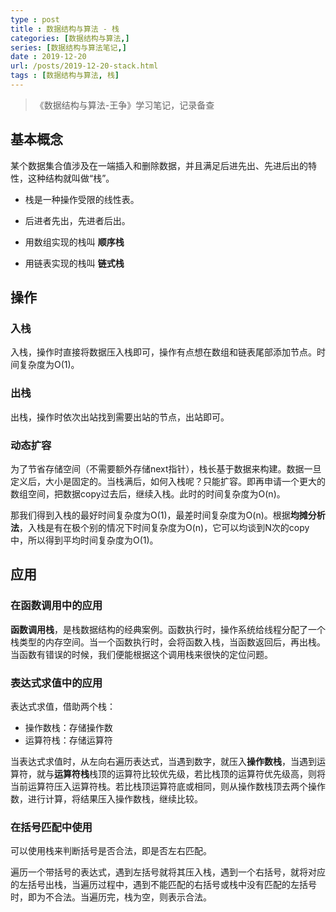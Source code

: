 ```yaml
---
type : post
title : 数据结构与算法 - 栈
categories: [数据结构与算法,] 
series: [数据结构与算法笔记,]
date : 2019-12-20
url: /posts/2019-12-20-stack.html 
tags : [数据结构与算法, 栈]
---
```


> 《数据结构与算法-王争》学习笔记，记录备查

## 基本概念 

某个数据集合值涉及在一端插入和删除数据，并且满足后进先出、先进后出的特性，这种结构就叫做“栈”。

- 栈是一种操作受限的线性表。
- 后进者先出，先进者后出。

- 用数组实现的栈叫 **顺序栈**
- 用链表实现的栈叫 **链式栈**

## 操作 

### 入栈

入栈，操作时直接将数据压入栈即可，操作有点想在数组和链表尾部添加节点。时间复杂度为O(1)。

### 出栈

出栈，操作时依次出站找到需要出站的节点，出站即可。

### 动态扩容

为了节省存储空间（不需要额外存储next指针），栈长基于数据来构建。数据一旦定义后，大小是固定的。当栈满后，如何入栈呢？只能扩容。即再申请一个更大的数组空间，把数据copy过去后，继续入栈。此时的时间复杂度为O(n)。

那我们得到入栈的最好时间复杂度为O(1)，最差时间复杂度为O(n)。根据**均摊分析法**，入栈是有在极个别的情况下时间复杂度为O(n)，它可以均谈到N次的copy中，所以得到平均时间复杂度为O(1)。

## 应用

### 在函数调用中的应用

**函数调用栈**，是栈数据结构的经典案例。函数执行时，操作系统给线程分配了一个栈类型的内存空间。当一个函数执行时，会将函数入栈，当函数返回后，再出栈。当函数有错误的时候，我们便能根据这个调用栈来很快的定位问题。

### 表达式求值中的应用

表达式求值，借助两个栈：

- 操作数栈：存储操作数
- 运算符栈：存储运算符

当表达式求值时，从左向右遍历表达式，当遇到数字，就压入**操作数栈**，当遇到运算符，就与**运算符栈**栈顶的运算符比较优先级，若比栈顶的运算符优先级高，则将当前运算符压入运算符栈。若比栈顶运算符底或相同，则从操作数栈顶去两个操作数，进行计算，将结果压入操作数栈，继续比较。

### 在括号匹配中使用

可以使用栈来判断括号是否合法，即是否左右匹配。

遍历一个带括号的表达式，遇到左括号就将其压入栈，遇到一个右括号，就将对应的左括号出栈，当遍历过程中，遇到不能匹配的右括号或栈中没有匹配的左括号时，即为不合法。当遍历完，栈为空，则表示合法。

